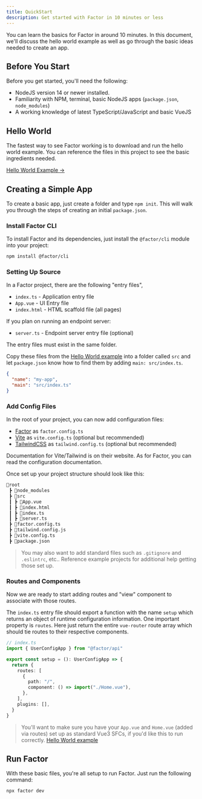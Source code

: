 ```yaml
---
title: QuickStart
description: Get started with Factor in 10 minutes or less
---
```


You can learn the basics for Factor in around 10 minutes. In this document, we'll discuss the hello world example as well as go through the basic ideas needed to create an app.

## Before You Start

Before you get started, you'll need the following:

- NodeJS version 14 or newer installed.
- Familiarity with NPM, terminal, basic NodeJS apps (`package.json`, `node_modules`)
- A working knowledge of latest TypeScript/JavaScript and basic VueJS

## Hello World

The fastest way to see Factor working is to download and run the hello world example. You can reference the files in this project to see the basic ingredients needed.

[Hello World Example &rarr;](https://github.com/FactorJS/factor-hello-world)

## Creating a Simple App

To create a basic app, just create a folder and type `npm init`. This will walk you through the steps of creating an initial `package.json`.

### Install Factor CLI

To install Factor and its dependencies, just install the `@factor/cli` module into your project:

```bash
npm install @factor/cli
```

### Setting Up Source

In a Factor project, there are the following "entry files",

- `index.ts` - Application entry file
- `App.vue` - UI Entry file
- `index.html` - HTML scaffold file (all pages)

If you plan on running an endpoint server:

- `server.ts` - Endpoint server entry file (optional)

The entry files must exist in the same folder.

Copy these files from the [Hello World example](https://github.com/FactorJS/factor-hello-world) into a folder called `src` and let `package.json` know how to find them by adding `main: src/index.ts`.

```json
{
  "name": "my-app",
  "main": "src/index.ts"
}
```

### Add Config Files

In the root of your project, you can now add configuration files:

- [Factor](https://www.factor.so) as `factor.config.ts`
- [Vite](https://vitejs.dev/) as `vite.config.ts` (optional but recommended)
- [TailwindCSS](https://tailwindcss.com/) as `tailwind.config.ts` (optional but recommended)

Documentation for Vite/Tailwind is on their website. As for Factor, you can read the configuration documentation.

Once set up your project structure should look like this:

```bash
📂root
 ┣ 📂node_modules
 ┣ 📂src
 ┃ ┣ 📄App.vue
 ┃ ┣ 📄index.html
 ┃ ┣ 📄index.ts
 ┃ ┣ 📄server.ts
 ┣ 📄factor.config.ts
 ┣ 📄tailwind.config.js
 ┣ 📄vite.config.ts
 ┣ 📄package.json
```

> You may also want to add standard files such as `.gitignore` and `.eslintrc`, etc.. Reference example projects for additional help getting those set up.

### Routes and Components

Now we are ready to start adding routes and "view" component to associate with those routes.

The `index.ts` entry file should export a function with the name `setup` which returns an object of runtime configuration information. One important property is `routes`. Here just return the entire `vue-router` route array which should tie routes to their respective components.

```ts
// index.ts
import { UserConfigApp } from "@factor/api"

export const setup = (): UserConfigApp => {
  return {
    routes: [
      {
        path: "/",
        component: () => import("./Home.vue"),
      },
    ],
    plugins: [],
  }
}
```

> You'll want to make sure you have your `App.vue` and `Home.vue` (added via routes) set up as standard Vue3 SFCs, if you'd like this to run correctly. [Hello World example](https://github.com/FactorJS/factor-hello-world)

## Run Factor

With these basic files, you're all setup to run Factor. Just run the following command:

```bash
npx factor dev
```
